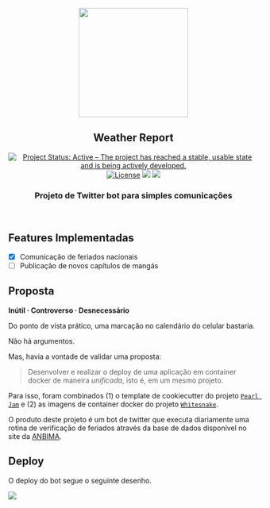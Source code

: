 <p align="center"><img src="https://thumbs.gfycat.com/CreepyDistantDaddylonglegs-size_restricted.gif" align="center" height=220/>
</p>

<h2 align="center">Weather Report</h2>

<p align="center">
<a href="http://www.repostatus.org/#active"><img alt="Project Status: Active – The project has reached a stable, usable state and is being actively developed." src="https://www.repostatus.org/badges/latest/active.svg"></a>
<a href="https://www.gnu.org/licenses/gpl-3.0"><img alt="License" src="https://img.shields.io/badge/License-GPLv3-blue.svg"></a>
<a href="https://travis-ci.com/adelmofilho/Weather-Report"><img src="https://travis-ci.com/adelmofilho/Weather-Report.svg?branch=develop"></a>
<a href="https://codecov.io/gh/adelmofilho/Weather-Report?branch=develop"><img src="https://codecov.io/gh/adelmofilho/Weather-Report/branch/develop/graph/badge.svg"></a>

<br>

<h3 align="center">Projeto de Twitter bot para simples comunicações</h3>

<br>

## Features Implementadas

- [x] Comunicação de feriados nacionais 
- [ ] Publicação de novos capítulos de mangás

## Proposta

**Inútil · Controverso · Desnecessário**

Do ponto de vista prático, uma marcação no calendário do celular bastaria.

Não há argumentos.

Mas, havia a vontade de validar uma proposta:

> Desenvolver e realizar o deploy de uma aplicação em container docker de maneira *unificada*, isto é, em um mesmo projeto.

Para isso, foram combinados (1) o template de cookiecutter do projeto [`Pearl Jam`](https://github.com/adelmofilho/Pearl-Jam) e (2) as imagens de container docker do projeto [`Whitesnake`](https://github.com/adelmofilho/Whitesnake).

O produto deste projeto é um bot de twitter que executa diariamente uma rotina de verificação de feriados através da base de dados disponível no site da [ANBIMA](https://www.anbima.com.br/pt_br/index.htm).

## Deploy

O deploy do bot segue o seguinte desenho.

![](https://i.imgur.com/4YxjhFg.png)



